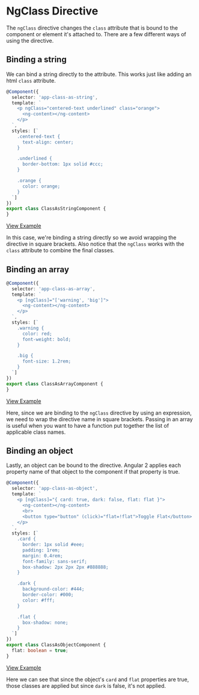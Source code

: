 # NgClass Directive

The `ngClass` directive changes the `class` attribute that is bound to the component or element it's attached to. There are a few different ways of using the directive.

## Binding a string

We can bind a string directly to the attribute. This works just like adding an html `class` attribute.

```typescript
@Component({
  selector: 'app-class-as-string',
  template: `
    <p ngClass="centered-text underlined" class="orange">
      <ng-content></ng-content>
    </p>
  `,
  styles: [`
    .centered-text {
      text-align: center;
    }

    .underlined {
      border-bottom: 1px solid #ccc;
    }

    .orange {
      color: orange;
    }
  `]
})
export class ClassAsStringComponent {
}
```

[View Example](https://plnkr.co/edit/uUtjY1Qlkx5dOB8gsqCm?p=preview)

In this case, we're binding a string directly so we avoid wrapping the directive in square brackets. Also notice that the `ngClass` works with the `class` attribute to combine the final classes.

## Binding an array

```typescript
@Component({
  selector: 'app-class-as-array',
  template: `
    <p [ngClass]="['warning', 'big']">
      <ng-content></ng-content>
    </p>
  `,
  styles: [`
    .warning {
      color: red;
      font-weight: bold;
    }

    .big {
      font-size: 1.2rem;
    }
  `]
})
export class ClassAsArrayComponent {
}
```

[View Example](https://plnkr.co/edit/uUtjY1Qlkx5dOB8gsqCm?p=preview)

Here, since we are binding to the `ngClass` directive by using an expression, we need to wrap the directive name in square brackets. Passing in an array is useful when you want to have a function put together the list of applicable class names.

## Binding an object

Lastly, an object can be bound to the directive. Angular 2 applies each property name of that object to the component if that property is true.

```typescript
@Component({
  selector: 'app-class-as-object',
  template: `
    <p [ngClass]="{ card: true, dark: false, flat: flat }">
      <ng-content></ng-content>
      <br>
      <button type="button" (click)="flat=!flat">Toggle Flat</button>
    </p>
  `,
  styles: [`
    .card {
      border: 1px solid #eee;
      padding: 1rem;
      margin: 0.4rem;
      font-family: sans-serif;
      box-shadow: 2px 2px 2px #888888;
    }

    .dark {
      background-color: #444;
      border-color: #000;
      color: #fff;
    }

    .flat {
      box-shadow: none;
    }
  `]
})
export class ClassAsObjectComponent {
  flat: boolean = true;
}
```

[View Example](https://plnkr.co/edit/uUtjY1Qlkx5dOB8gsqCm?p=preview)

Here we can see that since the object's `card` and `flat` properties are true, those classes are applied but since `dark` is false, it's not applied.
